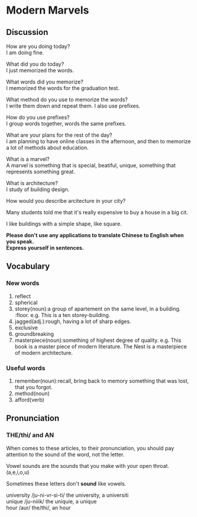 # Modern Marvels
## Discussion
How are you doing today?  
I am doing fine.  

What did you do today?  
I just memorized the words.  

What words did you memorize?  
I memorized the words for the graduation test.  

What method do you use to memorize the words?  
I write them down and repeat them. I also use prefixes.  

How do you use prefixes?  
I group words together, words the same prefixes.  

What are your plans for the rest of the day?  
I am planning to have online classes in the afternoon, and then to memorize a lot of methods about education.  

What is a marvel?  
A marvel is something that is special, beatiful, unique, something that represents something great.  

What is architecture?  
I study of building design.   

How would you describe arcitecture in your city?  

Many students told me that it's really expensive to buy a house in a big cit.  

I like buildings with a simple shape, like square.  

**Please don't use any applications to translate Chinese to English when you speak.**  
**Express yourself in sentences.**  


## Vocabulary
### New words
1. reflect
1. spherical
1. storey(noun):a group of apartement on the same level, in a building. :floor. e.g. This is a ten storey-building.  
1. jagged(adj.):rough, having a lot of sharp edges.
1. exclusive
1. groundbreaking
1. masterpiece(noun):something of highest degree of quality. e.g. This book is a master piece of modern literature. The Nest is a masterpiece of modern architecture.    

### Useful words
1. remember(noun):recall, bring back to memory something that was lost, that you forgot.
1. method(noun)
1. afford(verb)

## Pronunciation
### THE/thi/ and AN
When comes to these articles, to their pronunciation, you should pay attention to the sound of the word, not the letter.  

Vowel sounds are the sounds that you make with your open throat. (a,e,i,o,u)  

Sometimes these letters don't **sound** like vowels.  

university /ju-ni-vr-si-ti/  the university, a universiti  
unique /ju-niiik/  the uniquie, a unique  
hour /aur/ the/thi/, an hour  
